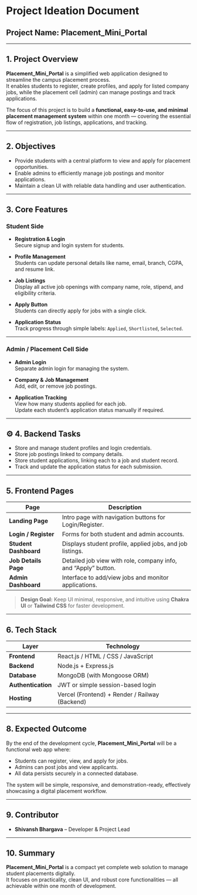 #  Project Ideation Document  
##  Project Name: Placement_Mini_Portal  

---

##  1. Project Overview  
**Placement_Mini_Portal** is a simplified web application designed to streamline the campus placement process.  
It enables students to register, create profiles, and apply for listed company jobs, while the placement cell (admin) can manage postings and track applications.  

The focus of this project is to build a **functional, easy-to-use, and minimal placement management system** within one month — covering the essential flow of registration, job listings, applications, and tracking.

---

##  2. Objectives  
- Provide students with a central platform to view and apply for placement opportunities.  
- Enable admins to efficiently manage job postings and monitor applications.  
- Maintain a clean UI with reliable data handling and user authentication.  

---

##  3. Core Features  

###  Student Side  
- **Registration & Login**  
  Secure signup and login system for students.  

- **Profile Management**  
  Students can update personal details like name, email, branch, CGPA, and resume link.  

- **Job Listings**  
  Display all active job openings with company name, role, stipend, and eligibility criteria.  

- **Apply Button**  
  Students can directly apply for jobs with a single click.  

- **Application Status**  
  Track progress through simple labels: `Applied`, `Shortlisted`, `Selected`.  

---

###  Admin / Placement Cell Side  
- **Admin Login**  
  Separate admin login for managing the system.  

- **Company & Job Management**  
  Add, edit, or remove job postings.  

- **Application Tracking**  
  View how many students applied for each job.  
  Update each student’s application status manually if required.  

---

## ⚙️ 4. Backend Tasks  
- Store and manage student profiles and login credentials.  
- Store job postings linked to company details.  
- Store student applications, linking each to a job and student record.  
- Track and update the application status for each submission.  

---

##  5. Frontend Pages  

| Page | Description |
|------|--------------|
| **Landing Page** | Intro page with navigation buttons for Login/Register. |
| **Login / Register** | Forms for both student and admin accounts. |
| **Student Dashboard** | Displays student profile, applied jobs, and job listings. |
| **Job Details Page** | Detailed job view with role, company info, and “Apply” button. |
| **Admin Dashboard** | Interface to add/view jobs and monitor applications. |

> **Design Goal:** Keep UI minimal, responsive, and intuitive using **Chakra UI** or **Tailwind CSS** for faster development.

---

##  6. Tech Stack  

| Layer | Technology |
|-------|-------------|
| **Frontend** | React.js / HTML / CSS / JavaScript |
| **Backend** | Node.js + Express.js |
| **Database** | MongoDB (with Mongoose ORM) |
| **Authentication** | JWT or simple session-based login |
| **Hosting** | Vercel (Frontend) + Render / Railway (Backend) |

---

##  8. Expected Outcome  
By the end of the development cycle, **Placement_Mini_Portal** will be a functional web app where:  
- Students can register, view, and apply for jobs.  
- Admins can post jobs and view applicants.  
- All data persists securely in a connected database.  

The system will be simple, responsive, and demonstration-ready, effectively showcasing a digital placement workflow.

---

##  9. Contributor  
- **Shivansh Bhargava** – Developer & Project Lead  

---

##  10. Summary  
**Placement_Mini_Portal** is a compact yet complete web solution to manage student placements digitally.  
It focuses on practicality, clean UI, and robust core functionalities — all achievable within one month of development.
